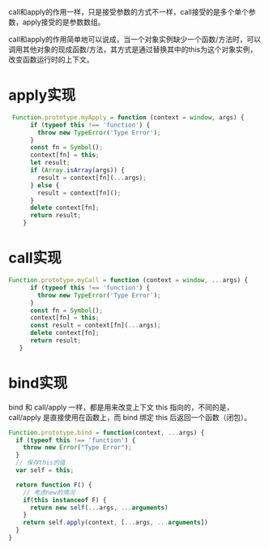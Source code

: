 call和apply的作用一样，只是接受参数的方式不一样，call接受的是多个单个参数，apply接受的是参数数组。

call和apply的作用简单地可以说成，当一个对象实例缺少一个函数/方法时，可以调用其他对象的现成函数/方法，其方式是通过替换其中的this为这个对象实例，改变函数运行时的上下文。

# apply实现
```javascript
 Function.prototype.myApply = function (context = window, args) {
      if (typeof this !== 'function') {
        throw new TypeError('Type Error');
      }
      const fn = Symbol();
      context[fn] = this;
      let result;
      if (Array.isArray(args)) { 
        result = context[fn](...args);
      } else {
        result = context[fn]();
      }
      delete context[fn];
      return result;
    }

```

# call实现
```javascript
Function.prototype.myCall = function (context = window, ...args) {
      if (typeof this !== 'function') {
        throw new TypeError('Type Error');
      }
      const fn = Symbol();
      context[fn] = this;
      const result = context[fn](...args);
      delete context[fn];
      return result;
   }
```

# bind实现

bind 和 call/apply 一样，都是用来改变上下文 this 指向的，不同的是，call/apply 是直接使用在函数上，而 bind 绑定 this 后返回一个函数（闭包）。

```javascript
Function.prototype.bind = function(context, ...args) {
  if (typeof this !== 'function') {
    throw new Error("Type Error");
  }
  // 保存this的值
  var self = this;

  return function F() {
    // 考虑new的情况
    if(this instanceof F) {
      return new self(...args, ...arguments)
    }
    return self.apply(context, [...args, ...arguments])
  }
}

```
